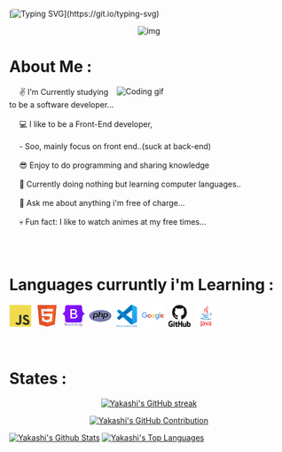 
[![Typing SVG](https://readme-typing-svg.demolab.com?font=Fira+Code&size=40&duration=3000&pause=2000&color=F70000&width=655&height=69&lines=Hello+There.+.+.;I'm+Yakashi.+.+.;Welcome+to+my+profile.+.+.)](https://git.io/typing-svg)
  
<div align="center">
  
<img src="https://media0.giphy.com/media/o2KLYPem407CM/giphy.gif?cid=ecf05e47xzujr83vbuym0t36tht4q2m0me0121ohyoros5ld&rid=giphy.gif&ct=g" alt="img" width="720px" heigth="1080px">
  
</div>

  # About Me :
  
<p> 
 <img src="/assets/coding-typing.gif" align="right" width="310" alt="Coding gif">

 &emsp;  ✌️ I’m Currently studying to be a software developer...<br/><br/>
 &emsp; 💻 I like to be a Front-End developer,<br/><br/>
 &emsp;  - Soo, mainly focus on front end..(suck at back-end)<br/><br/>
 &emsp; 😎 Enjoy to do programming and sharing knowledge <br/><br/>
 &emsp;  📱 Currently doing nothing but learning computer languages..<br/><br>
 &emsp; 📖 Ask me about anything i'm free of charge...<br/><br>
 &emsp; 💀 Fun fact: I like to watch animes at my free times...<br/><br>
  
</p>

<br>

  # Languages curruntly i'm Learning :


<div> 
   <img src="https://github.com/devicons/devicon/blob/master/icons/javascript/javascript-original.svg" title="Js" alt="Js" width="40" height="40"/>&nbsp;
    <img src="https://github.com/devicons/devicon/blob/master/icons/html5/html5-original.svg" title="HTML5" alt="HTML5" width="40" height="40"/>&nbsp;
    <img src="https://github.com/devicons/devicon/blob/master/icons/bootstrap/bootstrap-original-wordmark.svg" title="Bootstrap" alt="React" width="40" height="40"/>&nbsp;
    <img src="https://github.com/devicons/devicon/blob/master/icons/php/php-original.svg" title="PHP" alt="PHP" width="40" height="40"/>&nbsp; 
    <img src="https://github.com/devicons/devicon/blob/master/icons/vscode/vscode-original-wordmark.svg" title="VS Code" alt="VS Code" width="40" height="40"/>&nbsp;
    <img src="https://github.com/devicons/devicon/blob/master/icons/google/google-original-wordmark.svg" title="Googling" alt="Googling" width="40" height="40"/>&nbsp;
    <img src="https://github.com/devicons/devicon/blob/master/icons/github/github-original-wordmark.svg" title="Github learner" alt="Github learner" width="40" height="40"/>&nbsp;
    <img src="https://github.com/devicons/devicon/blob/master/icons/java/java-original-wordmark.svg" title="Java" alt="Java" width="40" height="40"/>&nbsp; 
</div>

<br/>
<br/>

# States :

<p align="center">
  <a href="https://github.com/Yakashi">
    <img src="https://github-readme-streak-stats.herokuapp.com/?user=Yakashi&theme=radical&border=7F3FBF&background=0D1117" alt="Yakashi's GitHub streak"/>
  </a>
</p>

<p align="center">
  <a href="https://github.com/Yakashi13">
    <img src="https://github-profile-summary-cards.vercel.app/api/cards/profile-details?username=Yakashi13&theme=radical" alt="Yakashi's GitHub Contribution"/>
  </a>
</p>

<a> 
    <a href="https://github.com/Yakashi13"><img alt="Yakashi's Github Stats" src="https://denvercoder1-github-readme-stats.vercel.app/api?username=Yakashi13&show_icons=true&count_private=true&theme=react&border_color=7F3FBF&bg_color=0D1117&title_color=F85D7F&icon_color=F8D866" height="192px" width="49.5%"/></a>
  <a href="https://github.com/Yakashi13"><img alt="Yakashi's Top Languages" src="https://denvercoder1-github-readme-stats.vercel.app/api/top-langs/?username=Yakashi13&langs_count=8&layout=compact&theme=react&border_color=7F3FBF&bg_color=0D1117&title_color=F85D7F&icon_color=F8D866" height="192px" width="49.5%"/></a>
  <br/>
</a>


